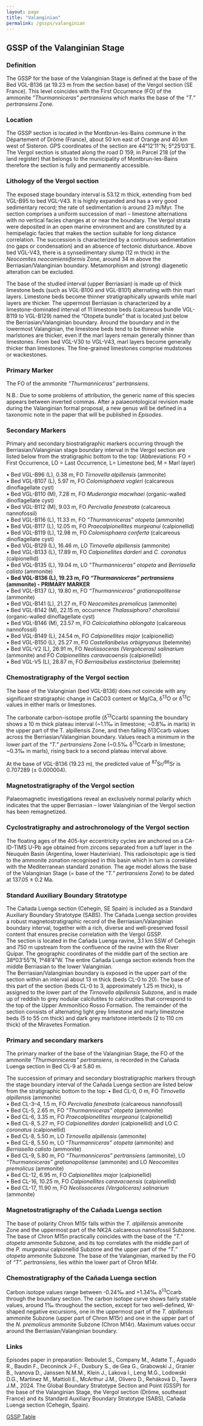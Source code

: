 ```yaml
---
layout: page
title: "Valanginian"
permalink: /gssps/valanginian
---
```

## GSSP of the Valanginian Stage

### Definition
The GSSP for the base of the Valanginian Stage is defined at the base of the Bed VGL-B136 (at 19.23 m from the section base) of the Vergol section (SE France). This level coincides with the First Occurrence (FO) of the ammonite _”Thurmanniceras” pertransiens_ which marks the base of the _”T.” pertransiens_ Zone.

### Location
The GSSP section is located in the Montbrun-les-Bains commune in the Département of Drôme (France), about 50 km east of Orange and 40 km west of Sisteron. GPS coordinates of the section are 44°12’11’’N; 5°25’03’’E. The Vergol section is situated along the road D 159, in Parcel 218 (of the land register) that belongs to the municipality of Montbrun-les-Bains therefore the section is fully and permanently accessible. 

### Lithology of the Vergol section

The exposed stage boundary interval is 53.12 m thick, extending from bed VGL-B95 to bed VGL-V43. It is highly expanded and has a very good sedimentary record; the rate of sedimentation is around 23 m/Myr. The section comprises a uniform succession of marl – limestone alternations with no vertical facies changes at or near the boundary. The Vergol strata were deposited in an open marine environment and are constituted by a hemipelagic facies that makes the section suitable for long distance correlation. The succession is characterized by a continuous sedimentation (no gaps or condensation) and an absence of tectonic disturbance. Above bed VGL-V43, there is a synsedimentary slump (12 m thick) in the _Neocomites neocomiensiformis_ Zone, around 34 m above the Berriasian/Valanginian boundary. Metamorphism and (strong) diagenetic alteration can be excluded.

The base of the studied interval (upper Berriasian) is made up of thick limestone beds (such as VGL-B100 and VGL-B101) alternating with thin marl layers. Limestone beds become thinner stratigraphically upwards while marl layers are thicker. The uppermost Berriasian is characterized by a limestone-dominated interval of 11 limestone beds (calcareous bundle VGL-B119 to VGL-B129) named the “Otopeta bundle” that is located just below the Berriasian/Valanginian boundary. Around the boundary and in the lowermost Valanginian, the limestone beds tend to be thinner while marlstones are thicker, even if the marl layers remain generally thinner than limestones. From bed VGL-V30 to VGL-V43, marl layers become generally thicker than limestones. The fine-grained limestones comprise mudstones or wackestones.

### Primary Marker
The FO of the ammonite _”Thurmanniceras” pertransiens_.

N.B.: Due to some problems of attribution, the generic name of this species appears between inverted commas. After a palaeontological revision made during the Valanginian formal proposal, a new genus will be defined in a taxonomic note in the paper that will be published in _Episodes_.

### Secondary Markers
Primary and secondary biostratigraphic markers occurring through the Berriasian/Valanginian stage boundary interval in the Vergol section are listed below from the stratigraphic bottom to the top:
(Abbreviations: FO = First Occurrence, LO = Last Occurrence, L= Limestone bed, M = Marl layer)

•	Bed VGL-B96 (L), 0.38 m, FO _Tirnovella alpillensis_ (ammonite)  
•	Bed VGL-B107 (L), 5.97 m, FO _Colomisphaera vogleri_ (calcareous dinoflagellate cyst)  
•	Bed VGL-B110 (M), 7.28 m, FO _Muderongia macwhaei_ (organic-walled dinoflagellate cyst)  
•	Bed VGL-B112 (M), 9.03 m, FO _Percivalia fenestrata_ (calcareous nannofossil)  
•	Bed VGL-B116 (L), 11.33 m, FO _”Thurmanniceras” otopeta_ (ammonite)  
•	Bed VGL-B117 (L), 12.05 m, FO _Praecalpionellites murgeanui_ (calpionellid)  
•	Bed VGL-B119 (L), 12.98 m, FO _Colomisphaera conferta_ (calcareous dinoflagellate cyst)  
•	Bed VGL-B129 (L), 16.46 m, LO _Tirnovella alpillensis_ (ammonite)  
•	Bed VGL-B133 (L), 17.89 m, FO _Calpionellites darderi_ and _C. coronatus_ (calpionellid)  
•	Bed VGL-B135 (L), 19.04 m, LO _“Thurmanniceras” otopeta_ and _Berriasella calisto_ (ammonite)  
•	**Bed VGL-B136 (L), 19.23 m, FO _“Thurmanniceras” pertransiens_ (ammonite) - PRIMARY MARKER**   
•	Bed VGL-B137 (L), 19.80 m, FO _“Thurmanniceras” gratianopolitense_ (ammonite)  
•	Bed VGL-B141 (L), 21.27 m, FO _Neocomites premolicus_ (ammonite)  
•	Bed VGL-B142 (M), 22.15 m, occurrence _Thalassiphora? charollaisii_ (organic-walled dinoflagellate cyst)  
•	Bed VGL-B146 (M), 23.57 m, FO _Calcicalathina oblongata_ (calcareous nannofossil)  
•	Bed VGL-B149 (L), 24.54 m, FO _Calpionellites major_ (calpionellid)  
•	Bed VGL-B150 (L), 25.27 m, FO _Castellanibelus orbignyanus_ (belemnite)  
•	Bed VGL-V2 (L), 26.91 m, FO _Neolissoceras (Vergoliceras) salinarium_ (ammonite) and FO _Calpionellites caravacaensis_ (calpionellid)  
•	Bed VGL-V5 (L), 28.87 m, FO _Berriasibelus exstinctorius_ (belemnite)  


### Chemostratigraphy of the Vergol section

The base of the Valanginian (bed VGL-B136) does not coincide with any significant stratigraphic change in CaCO3 content or Mg/Ca, δ<sup>13</sup>O or δ<sup>13</sup>C values in either marls or limestones.

The carbonate carbon-isotope profile (δ<sup>13</sup>Ccarb) spanning the boundary shows a 10 m thick plateau interval (~1.1‰ in limestone; ~0.8‰ in marls) in the upper part of the T. alpillensis Zone, and then falling δ13Ccarb values across the Berriasian/Valanginian boundary.  Values reach a minimum in the lower part of the _“T.” pertransiens_ Zone (~0.5‰ δ<sup>13</sup>Ccarb in limestone; ~0.3‰ in marls), rising back to a second plateau interval above.

At the base of VGL-B136 (19.23 m), the predicted value of <sup>87</sup>Sr/<sup>86</sup>Sr is 0.707289 (± 0.000004).


### Magnetostratigraphy of the Vergol section
Palaeomagnetic investigations reveal an exclusively normal polarity which indicates that the upper Berriasian – lower Valanginian of the Vergol section has been remagnetized.

### Cyclostratigraphy and astrochronology of the Vergol section

The floating ages of the 405-kyr eccentricity cycles are anchored on a CA-ID-TIMS U-Pb age obtained from zircons separated from a tuff layer in the Neuquén Basin (Argentina, lower Hauterivian). This radioisotopic age is tied to the ammonite zonation recognised in this basin which in turn is correlated with the Mediterranean standard zonation. The age model allows the base of the Valanginian Stage (= base of the _“T.”  pertransiens_ Zone) to be dated at 137.05 ± 0.2 Ma.

### Standard Auxiliary Boundary Stratotype

The Cañada Luenga section (Cehegín, SE Spain) is included as a Standard Auxiliary Boundary Stratotype (SABS). The Cañada Luenga section provides a robust magnetostratigraphic record of the Berriasian/Valanginian boundary interval, together with a rich, diverse and well-preserved fossil content that ensures precise correlation with the Vergol GSSP.  
The section is located in the Cañada Luenga ravine, 3.1 km SSW of Cehegín and 750 m upstream from the confluence of the ravine with the River Quípar. The geographic coordinates of the middle part of the section are 38º03’55”N, 1º48’4”W. The entire Cañada Luenga section extends from the middle Berriasian to the lower Valanginian.  
The Berriasian/Valanginian boundary is exposed in the upper part of the section within an interval about 13 m thick (beds CL-0 to 20). The base of this part of the section (beds CL-0 to 3, approximately 1.25 m thick), is assigned to the lower part of the _Tirnovella alpillensis_ Subzone, and is made up of reddish to grey nodular calcilutites to calcirudites that correspond to the top of the Upper Ammonitico Rosso Formation. The remainder of the section consists of alternating light grey limestone and marly limestone beds (5 to 55 cm thick) and dark grey marlstone interbeds (2 to 110 cm thick) of the Miravetes Formation. 

### Primary and secondary markers

The primary marker of the base of the Valanginian Stage, the FO of the ammonite _“Thurmanniceras” pertransiens_, is recorded in the Cañada Luenga section in Bed CL-9 at 5.80 m. 

The succession of primary and secondary biostratigraphic markers through the stage boundary interval of the Cañada Luenga section are listed below from the stratigraphic bottom to the top: 
•	Bed CL-0, 0 m, FO _Tirnovella alpillensis_ (ammonite)  
•	Bed CL-3–4, 1.5 m, FO _Percivalia fenestrata_ (calcareous nannofossil)  
•	Bed CL-5, 2.65 m, FO _“Thurmanniceras” otopeta_ (ammonite)  
•	Bed CL-6, 3.35 m, FO _Praecalpionellites murgeanui_ (calpionellid)  
•	Bed CL-8, 5.27 m, FO _Calpionellites darderi_ (calpionellid) and LO _C. coronatus_ (calpionellid)  
•	Bed CL-8, 5.50 m, LO _Tirnovella alpillensis_ (ammonite)  
•	Bed CL-8, 5.50 m, LO _“Thurmanniceras” otopeta_ (ammonite) and _Berriasella calisto_ (ammonite)  
•	Bed CL-9, 5.80 m, FO _“Thurmanniceras” pertransiens_ (ammonite), LO _“Thurmanniceras” gratianopolitense_ (ammonite) and LO _Neocomites premolicus_ (ammonite)  
•	Bed CL-12, 6.95 m, FO _Calpionellites major_ (calpionellid)  
•	Bed CL-16, 10.25 m, FO _Calpionellites caravacaensis_ (calpionellid)  
•	Bed CL-17, 11.90 m, FO _Neolissoceras (Vergoliceras) salinarium_ (ammonite)  


### Magnetostratigraphy of the Cañada Luenga section

The base of polarity Chron M15r falls within the _T. alpillensis_ ammonite Zone and the uppermost part of the NK2A calcareous nannofossil Subzone. The base of Chron M15n practically coincides with the base of the _“T.” otopeta_ ammonite Subzone, and its top correlates with the middle part of the _P. murgeanui_ calpionellid Subzone and the upper part of the _“T.” otopeta_ ammonite Subzone. The base of the Valanginian, marked by the FO of _“T”. pertransiens_, lies within the lower part of Chron M14r.

### Chemostratigraphy of the Cañada Luenga section

Carbon isotope values range between -0.24‰ and +1.34‰ δ<sup>13</sup>Ccarb through the boundary section. The carbon isotope curve shows fairly stable values, around 1‰ throughout the section, except for two well-defined, W-shaped negative excursions, one in the uppermost part of the _T. alpillensis_ ammonite Subzone (upper part of Chron M15r) and one in the upper part of the _N. premolicus_ ammonite Subzone (Chron M14r). Maximum values occur around the Berriasian/Valanginian boundary. 


### Links
Episodes paper in preparation: Reboulet S., Company M., Adatte T., Aguado R., Baudin F., Deconinck J-F., Duxbury S., de Gea G., Grabowski J., Granier B., Ivanova D., Janssen N.M.M., Klein J., Lakova I., Leng M.G., Lodowski D.G., Martinez M., Mattioli E., McArthur J.M., Olivero D., Reháková D., Tavera J.M., 2024. The Global Boundary Stratotype Section and Point (GSSP) for the base of the Valanginian Stage, the Vergol section (Drôme, southeast France) and its Standard Auxiliary Boundary Stratotype (SABS), Cañada Luenga section (Cehegín, Spain).

[GSSP Table](https://stratigraphy.org/gssps/)
